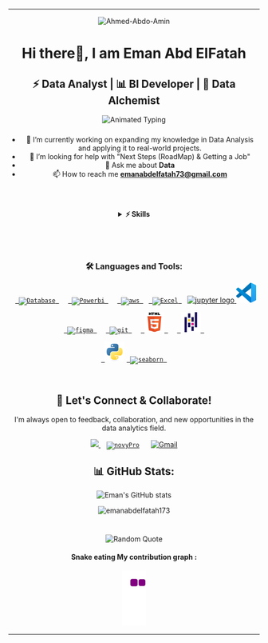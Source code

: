 ---
<p align="center" style='margin:15px'><img src="https://komarev.com/ghpvc/?username=emanabdelfatah173&label=Profile%20views&color=0e75b6&style=flat" alt="Ahmed-Abdo-Amin" width='160'/> </p>


<h1 align="center">Hi there👋, I am Eman Abd ElFatah</h1>
<h2 align="center">⚡ Data Analyst | 📊 BI Developer | 🧠 Data Alchemist</h2>

<div align="center">
  <img src="https://readme-typing-svg.demolab.com?font=Fira+Code&weight=600&size=24&duration=3000&pause=1000&color=22F7F7&center=true&vCenter=true&width=500&lines=Turning+Raw+Data+Into+Gold;Building+Insightful+Dashboards;SQL+%7C+Power+BI+%7C+Python;Data+Visualization+Wizard;Decision+Science+Specialist" alt="Animated Typing" />


###

###
- 🔭 I’m currently working on expanding my knowledge in Data Analysis and applying it to real-world projects.<br>
- 🤔 I’m looking for help with "Next Steps (RoadMap) & Getting a Job"
- 💬 Ask me about **Data**
- 📫 How to reach me **emanabdelfatah73@gmail.com**

###
#
<br>
<div>
 
<details>
 <summary><b>⚡ Skills</b></summary>
### DATA ANALYSIS
Data Processing:
 - Advanced Excel (Pivot tables, Power Query, Visualization)
 - Python (NumPy, Pandas), Jupyter Notebook
 - Microsoft SQL Server

Visualization:
 - Power BI (DAX, Data Modelling)
 - Tableau
 - Matplotlib and Seaborn.

#
  
### DATA ENGINEERING:
 - Data Modeling
 - Databases
 - Data Warehouses
 - ETL tools (SSIS, SSAS, SSRS)
 - Big Data
   
#
  
### Machine Learning (Beginner):
 - Supervised
 - Unsupervised

#

### Soft Skills:
- Analytical skills
- Attention to Detail
- Detail-Oriented
- Problem-Solving
- Decision Making
- Presentation Skills
- Communication skills
- Presentation skills
- Teamwork
-  Leadership

</details>
</div>

#


###
<br>
<h3 align="center">🛠️ Languages and Tools:</h3>

<div align="center">
  <p align="center">
    <code> <a href="" target="_blank" rel="noreferrer"> <img src="https://icon-library.com/images/relational-database-icon/relational-database-icon-21.jpg" alt="Database" width="50" height="40"/> </a> </code>
    <code> <a href="https://powerbi.microsoft.com/en-us/desktop/" target="_blank" rel="noreferrer"> <img src="https://www.nuget.org/profiles/powerbi/avatar?imageSize=512" alt="Powerbi" width="40" height="40"/> </a> </code>
    <code> <a href="https://www.tableau.com/" target="_blank" rel="noreferrer"> <img src="https://cdnl.tblsft.com/sites/default/files/pages/tableau_cmyk_2015.png" alt="aws" width="120" height="40"/> </a> </code>
    <code><a href="" target="_blank" rel="noreferrer"> <img src="https://i.pinimg.com/originals/13/88/5f/13885f590c6070c7f106b0f19a17ab9b.png" alt="Excel" width="40" height="40"/> </a> </code>
    <a href="" target="_blank" rel="noreferrer"> <img src="https://cdn.simpleicons.org/jupyter/F37626" height="40" alt="jupyter logo" /> </a>
    <a href="" target="_blank" rel="noreferrer"> <img height="40" width="40" src="https://raw.githubusercontent.com/github/explore/80688e429a7d4ef2fca1e82350fe8e3517d3494d/topics/visual-studio-code/visual-studio-code.png" /> </a> 
 </p>
 <p>
  <code> <a href="https://www.figma.com/" target="_blank" rel="noreferrer"> <img src="https://www.vectorlogo.zone/logos/figma/figma-icon.svg" alt="figma" width="40" height="40"/> </a> </code>
  <code> <a href="https://git-scm.com/" target="_blank" rel="noreferrer"> <img src="https://www.vectorlogo.zone/logos/git-scm/git-scm-icon.svg" alt="git" width="40" height="40"/> </a> </code>
  <code> <a href="https://www.w3.org/html/" target="_blank" rel="noreferrer"> <img src="https://raw.githubusercontent.com/devicons/devicon/master/icons/html5/html5-original-wordmark.svg" alt="html5" width="40" height="40"/> </a> </code>
  <code> <a href="https://pandas.pydata.org/" target="_blank" rel="noreferrer"> <img src="https://raw.githubusercontent.com/devicons/devicon/2ae2a900d2f041da66e950e4d48052658d850630/icons/pandas/pandas-original.svg" alt="pandas" width="40" height="40"/> </a> </code>
 </p>
 <p>
    <code><a href="https://www.python.org" target="_blank" rel="noreferrer"> <img src="https://raw.githubusercontent.com/devicons/devicon/master/icons/python/python-original.svg" alt="python"  height="40"/></a></code>
    <code><a href="https://seaborn.pydata.org/" target="_blank" rel="noreferrer"> <img src="https://seaborn.pydata.org/_images/logo-mark-lightbg.svg" alt="seaborn" height="40"/> </a></code>
  </p> 

</div>

<br>

## 🧠 Let's Connect & Collaborate!

I'm always open to feedback, collaboration, and new opportunities in the data analytics field.

 <div align="center"> <a href="https://www.linkedin.com/in/eman-abd-elfatah-518a18102/" target="_blank" title="LinkedIn"> <img src="https://cdn.jsdelivr.net/gh/devicons/devicon/icons/linkedin/linkedin-original.svg" width="40" /> </a> 
 &nbsp;&nbsp; <code><a href="https://www.novypro.com/profile_projects/emanabdelfatah" target="blank"><img align="center" src="./Images_pre/novyPro-icon.png" alt="novyPro" height="50"/></a> </code>
  &nbsp;&nbsp; <a href="mailto:emanabdelfatah73@gmail.com" target="_blank" title="Gmail"> <img src="https://ssl.gstatic.com/ui/v1/icons/mail/rfr/gmail.ico" alt="Gmail" width="40" /> </a>
</div>

###
<h2>📊 GitHub Stats: </h2>

![Eman's GitHub stats](https://github-readme-stats.vercel.app/api?username=emanabdelfatah173&show_icons=true&theme=dark&locale=en&layout=compact)

<div>
  <img src="https://github-readme-streak-stats.herokuapp.com/?user=emanabdelfatah173&theme=tokyonight" alt="emanabdelfatah173" />
</div>

###

<br>

<div>
  <img src="https://quotes-github-readme.vercel.app/api?type=horizontal&theme=tokyonight" alt="Random Quote" />
</div>


#### Snake eating My contribution graph :


![snake gif](https://github.com/emanabdelfatah173/emanabdelfatah173/blob/output/github-contribution-grid-snake.gif)


<hr/>


